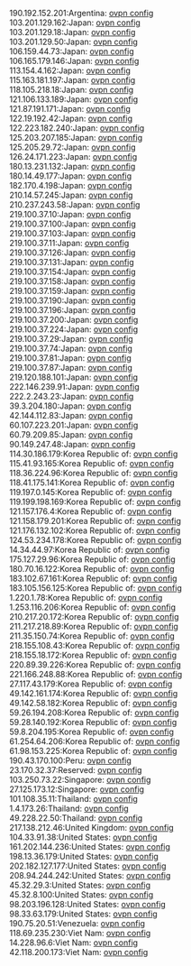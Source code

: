 190.192.152.201:Argentina: [ovpn config](vpn/190_192_152_201.ovpn)  
103.201.129.162:Japan: [ovpn config](vpn/103_201_129_162.ovpn)  
103.201.129.18:Japan: [ovpn config](vpn/103_201_129_18.ovpn)  
103.201.129.50:Japan: [ovpn config](vpn/103_201_129_50.ovpn)  
106.159.44.73:Japan: [ovpn config](vpn/106_159_44_73.ovpn)  
106.165.179.146:Japan: [ovpn config](vpn/106_165_179_146.ovpn)  
113.154.4.162:Japan: [ovpn config](vpn/113_154_4_162.ovpn)  
115.163.181.197:Japan: [ovpn config](vpn/115_163_181_197.ovpn)  
118.105.218.18:Japan: [ovpn config](vpn/118_105_218_18.ovpn)  
121.106.133.189:Japan: [ovpn config](vpn/121_106_133_189.ovpn)  
121.87.191.171:Japan: [ovpn config](vpn/121_87_191_171.ovpn)  
122.19.192.42:Japan: [ovpn config](vpn/122_19_192_42.ovpn)  
122.223.182.240:Japan: [ovpn config](vpn/122_223_182_240.ovpn)  
125.203.207.185:Japan: [ovpn config](vpn/125_203_207_185.ovpn)  
125.205.29.72:Japan: [ovpn config](vpn/125_205_29_72.ovpn)  
126.24.171.223:Japan: [ovpn config](vpn/126_24_171_223.ovpn)  
180.13.231.132:Japan: [ovpn config](vpn/180_13_231_132.ovpn)  
180.14.49.177:Japan: [ovpn config](vpn/180_14_49_177.ovpn)  
182.170.4.198:Japan: [ovpn config](vpn/182_170_4_198.ovpn)  
210.14.57.245:Japan: [ovpn config](vpn/210_14_57_245.ovpn)  
210.237.243.58:Japan: [ovpn config](vpn/210_237_243_58.ovpn)  
219.100.37.10:Japan: [ovpn config](vpn/219_100_37_10.ovpn)  
219.100.37.100:Japan: [ovpn config](vpn/219_100_37_100.ovpn)  
219.100.37.103:Japan: [ovpn config](vpn/219_100_37_103.ovpn)  
219.100.37.11:Japan: [ovpn config](vpn/219_100_37_11.ovpn)  
219.100.37.126:Japan: [ovpn config](vpn/219_100_37_126.ovpn)  
219.100.37.131:Japan: [ovpn config](vpn/219_100_37_131.ovpn)  
219.100.37.154:Japan: [ovpn config](vpn/219_100_37_154.ovpn)  
219.100.37.158:Japan: [ovpn config](vpn/219_100_37_158.ovpn)  
219.100.37.159:Japan: [ovpn config](vpn/219_100_37_159.ovpn)  
219.100.37.190:Japan: [ovpn config](vpn/219_100_37_190.ovpn)  
219.100.37.196:Japan: [ovpn config](vpn/219_100_37_196.ovpn)  
219.100.37.200:Japan: [ovpn config](vpn/219_100_37_200.ovpn)  
219.100.37.224:Japan: [ovpn config](vpn/219_100_37_224.ovpn)  
219.100.37.29:Japan: [ovpn config](vpn/219_100_37_29.ovpn)  
219.100.37.74:Japan: [ovpn config](vpn/219_100_37_74.ovpn)  
219.100.37.81:Japan: [ovpn config](vpn/219_100_37_81.ovpn)  
219.100.37.87:Japan: [ovpn config](vpn/219_100_37_87.ovpn)  
219.120.188.101:Japan: [ovpn config](vpn/219_120_188_101.ovpn)  
222.146.239.91:Japan: [ovpn config](vpn/222_146_239_91.ovpn)  
222.2.243.23:Japan: [ovpn config](vpn/222_2_243_23.ovpn)  
39.3.204.180:Japan: [ovpn config](vpn/39_3_204_180.ovpn)  
42.144.112.83:Japan: [ovpn config](vpn/42_144_112_83.ovpn)  
60.107.223.201:Japan: [ovpn config](vpn/60_107_223_201.ovpn)  
60.79.209.85:Japan: [ovpn config](vpn/60_79_209_85.ovpn)  
90.149.247.48:Japan: [ovpn config](vpn/90_149_247_48.ovpn)  
114.30.186.179:Korea Republic of: [ovpn config](vpn/114_30_186_179.ovpn)  
115.41.93.165:Korea Republic of: [ovpn config](vpn/115_41_93_165.ovpn)  
118.36.224.96:Korea Republic of: [ovpn config](vpn/118_36_224_96.ovpn)  
118.41.175.141:Korea Republic of: [ovpn config](vpn/118_41_175_141.ovpn)  
119.197.0.145:Korea Republic of: [ovpn config](vpn/119_197_0_145.ovpn)  
119.199.198.169:Korea Republic of: [ovpn config](vpn/119_199_198_169.ovpn)  
121.157.176.4:Korea Republic of: [ovpn config](vpn/121_157_176_4.ovpn)  
121.158.179.201:Korea Republic of: [ovpn config](vpn/121_158_179_201.ovpn)  
121.176.132.102:Korea Republic of: [ovpn config](vpn/121_176_132_102.ovpn)  
124.53.234.178:Korea Republic of: [ovpn config](vpn/124_53_234_178.ovpn)  
14.34.44.97:Korea Republic of: [ovpn config](vpn/14_34_44_97.ovpn)  
175.127.29.96:Korea Republic of: [ovpn config](vpn/175_127_29_96.ovpn)  
180.70.16.122:Korea Republic of: [ovpn config](vpn/180_70_16_122.ovpn)  
183.102.67.161:Korea Republic of: [ovpn config](vpn/183_102_67_161.ovpn)  
183.105.156.125:Korea Republic of: [ovpn config](vpn/183_105_156_125.ovpn)  
1.220.1.78:Korea Republic of: [ovpn config](vpn/1_220_1_78.ovpn)  
1.253.116.206:Korea Republic of: [ovpn config](vpn/1_253_116_206.ovpn)  
210.217.20.172:Korea Republic of: [ovpn config](vpn/210_217_20_172.ovpn)  
211.217.218.89:Korea Republic of: [ovpn config](vpn/211_217_218_89.ovpn)  
211.35.150.74:Korea Republic of: [ovpn config](vpn/211_35_150_74.ovpn)  
218.155.108.43:Korea Republic of: [ovpn config](vpn/218_155_108_43.ovpn)  
218.155.18.172:Korea Republic of: [ovpn config](vpn/218_155_18_172.ovpn)  
220.89.39.226:Korea Republic of: [ovpn config](vpn/220_89_39_226.ovpn)  
221.166.248.88:Korea Republic of: [ovpn config](vpn/221_166_248_88.ovpn)  
27.117.43.179:Korea Republic of: [ovpn config](vpn/27_117_43_179.ovpn)  
49.142.161.174:Korea Republic of: [ovpn config](vpn/49_142_161_174.ovpn)  
49.142.58.182:Korea Republic of: [ovpn config](vpn/49_142_58_182.ovpn)  
59.26.194.208:Korea Republic of: [ovpn config](vpn/59_26_194_208.ovpn)  
59.28.140.192:Korea Republic of: [ovpn config](vpn/59_28_140_192.ovpn)  
59.8.204.195:Korea Republic of: [ovpn config](vpn/59_8_204_195.ovpn)  
61.254.64.206:Korea Republic of: [ovpn config](vpn/61_254_64_206.ovpn)  
61.98.153.225:Korea Republic of: [ovpn config](vpn/61_98_153_225.ovpn)  
190.43.170.100:Peru: [ovpn config](vpn/190_43_170_100.ovpn)  
23.170.32.37:Reserved: [ovpn config](vpn/23_170_32_37.ovpn)  
103.250.73.22:Singapore: [ovpn config](vpn/103_250_73_22.ovpn)  
27.125.173.12:Singapore: [ovpn config](vpn/27_125_173_12.ovpn)  
101.108.35.11:Thailand: [ovpn config](vpn/101_108_35_11.ovpn)  
1.4.173.26:Thailand: [ovpn config](vpn/1_4_173_26.ovpn)  
49.228.22.50:Thailand: [ovpn config](vpn/49_228_22_50.ovpn)  
217.138.212.46:United Kingdom: [ovpn config](vpn/217_138_212_46.ovpn)  
104.33.91.38:United States: [ovpn config](vpn/104_33_91_38.ovpn)  
161.202.144.236:United States: [ovpn config](vpn/161_202_144_236.ovpn)  
198.13.36.179:United States: [ovpn config](vpn/198_13_36_179.ovpn)  
202.182.127.177:United States: [ovpn config](vpn/202_182_127_177.ovpn)  
208.94.244.242:United States: [ovpn config](vpn/208_94_244_242.ovpn)  
45.32.29.3:United States: [ovpn config](vpn/45_32_29_3.ovpn)  
45.32.8.100:United States: [ovpn config](vpn/45_32_8_100.ovpn)  
98.203.196.128:United States: [ovpn config](vpn/98_203_196_128.ovpn)  
98.33.63.179:United States: [ovpn config](vpn/98_33_63_179.ovpn)  
190.75.20.51:Venezuela: [ovpn config](vpn/190_75_20_51.ovpn)  
118.69.235.230:Viet Nam: [ovpn config](vpn/118_69_235_230.ovpn)  
14.228.96.6:Viet Nam: [ovpn config](vpn/14_228_96_6.ovpn)  
42.118.200.173:Viet Nam: [ovpn config](vpn/42_118_200_173.ovpn)  

